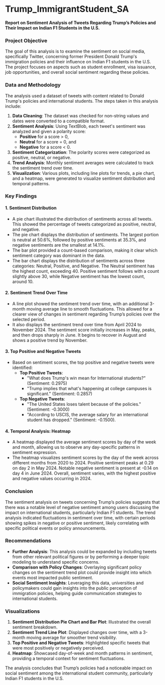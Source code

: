 # Trump_ImmigrantStudent_SA

**Report on Sentiment Analysis of Tweets Regarding Trump’s Policies and Their Impact on Indian F1 Students in the U.S.**

### Project Objective
The goal of this analysis is to examine the sentiment on social media, specifically Twitter, concerning former President Donald Trump's immigration policies and their influence on Indian F1 students in the U.S. The project focuses on aspects such as student enrollment, visa issuance, job opportunities, and overall social sentiment regarding these policies.

### Data and Methodology
The analysis used a dataset of tweets with content related to Donald Trump's policies and international students. The steps taken in this analysis include:
1. **Data Cleaning**: The dataset was checked for non-string values and dates were converted to a compatible format.
2. **Sentiment Analysis**: Using TextBlob, each tweet's sentiment was analyzed and given a polarity score:
   - **Positive** for a score > 0,
   - **Neutral** for a score = 0, and
   - **Negative** for a score < 0.
3. **Sentiment Categorization**: The polarity scores were categorized as positive, neutral, or negative.
4. **Trend Analysis**: Monthly sentiment averages were calculated to track the sentiment trend over time.
5. **Visualization**: Various plots, including line plots for trends, a pie chart, and a heatmap, were generated to visualize sentiment distribution and temporal patterns.

### Key Findings

#### 1. **Sentiment Distribution**
   - A pie chart illustrated the distribution of sentiments across all tweets. This showed the percentage of tweets categorized as positive, neutral, and negative.
   - The pie chart displays the distribution of sentiments. The largest portion is neutral at 50.6%, followed by positive sentiments at 35.3%, and negative sentiments are the smallest at 14.1%.
   - The bar plot provided a count-based comparison, making it clear which sentiment category was dominant in the data.
   - The bar chart displays the distribution of sentiments across three categories: Neutral, Positive, and Negative. The Neutral sentiment has the highest count, exceeding 40. Positive sentiment follows with a count slightly above 30, while Negative sentiment has the lowest count, around 10.

#### 2. **Sentiment Trend Over Time**
   - A line plot showed the sentiment trend over time, with an additional 3-month moving average line to smooth fluctuations. This allowed for a clearer view of changes in sentiment regarding Trump’s policies over the selected period.
   - It also displays the sentiment trend over time from April 2024 to November 2024. The sentiment score initially increases in May, peaks, and then drops sharply in June. It begins to recover in August and shows a positive trend by November.

#### 3. **Top Positive and Negative Tweets**
   - Based on sentiment scores, the top positive and negative tweets were identified:
     - **Top Positive Tweets**:
       - "What does Trump's win mean for International students?" (Sentiment: 0.2975)
       - "Trump implies that what's happening at college campuses is significant." (Sentiment: 0.2857)
     - **Top Negative Tweets**:
       - "The United States loses talent because of the policies." (Sentiment: -0.3000)
       - "According to USCIS, the average salary for an international student has dropped." (Sentiment: -0.1500).

#### 4. **Temporal Analysis: Heatmap**
   - A heatmap displayed the average sentiment scores by day of the week and month, allowing us to observe any day-specific patterns in sentiment expression.
   - The heatmap visualizes sentiment scores by the day of the week across different months from 2020 to 2024. Positive sentiment peaks at 0.29 on day 2 in May 2024. Notable negative sentiment is present at -0.14 on day 4 in June 2024. Overall, sentiment varies, with the highest positive and negative values occurring in 2024.

### Conclusion
The sentiment analysis on tweets concerning Trump’s policies suggests that there was a notable level of negative sentiment among users discussing the impact on international students, particularly Indian F1 students. The trend analysis indicated fluctuations in sentiment over time, with certain periods showing spikes in negative or positive sentiment, likely correlating with specific political events or policy announcements.

### Recommendations
- **Further Analysis**: This analysis could be expanded by including tweets from other relevant political figures or by performing a deeper topic modeling to understand specific concerns.
- **Comparison with Policy Changes**: Overlaying significant policy changes on the sentiment trend plot could provide insight into which events most impacted public sentiment.
- **Social Sentiment Insights**: Leveraging this data, universities and policymakers could gain insights into the public perception of immigration policies, helping guide communication strategies to international students.

### Visualizations
1. **Sentiment Distribution Pie Chart and Bar Plot**: Illustrated the overall sentiment breakdown.
2. **Sentiment Trend Line Plot**: Displayed changes over time, with a 3-month moving average for smoother trend visibility.
3. **Top Positive and Negative Tweets**: Highlighted specific tweets that were most positively or negatively perceived.
4. **Heatmap**: Showcased day-of-week and month patterns in sentiment, providing a temporal context for sentiment fluctuations. 

The analysis concludes that Trump’s policies had a noticeable impact on social sentiment among the international student community, particularly Indian F1 students in the U.S.
